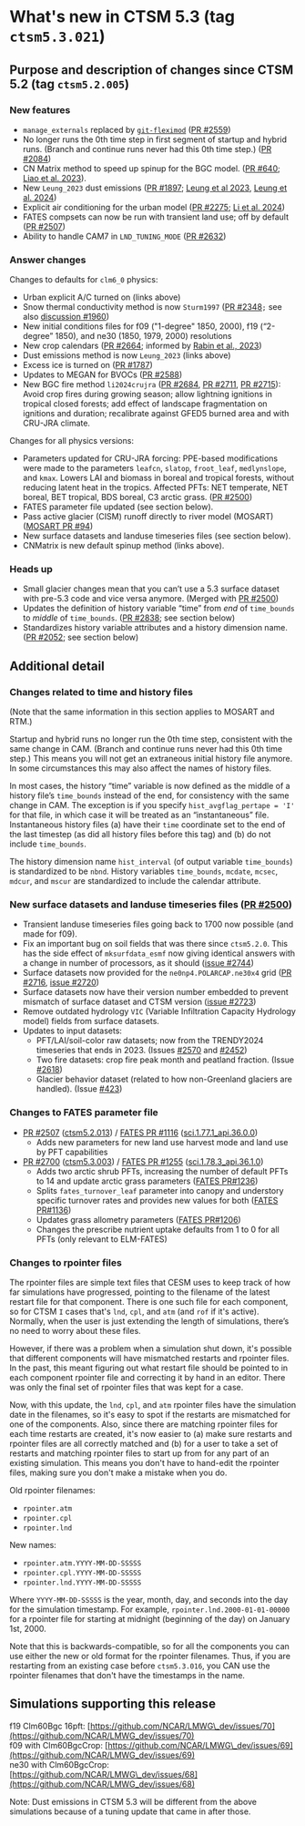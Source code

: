 # What's new in CTSM 5.3 (tag `ctsm5.3.021`)

## Purpose and description of changes since CTSM 5.2 (tag `ctsm5.2.005`)

### New features

* `manage_externals` replaced by [`git-fleximod`](https://github.com/ESMCI/git-fleximod/blob/main/README.md) ([PR \#2559](https://github.com/ESCOMP/CTSM/pull/2559))  
* No longer runs the 0th time step in first segment of startup and hybrid runs. (Branch and continue runs never had this 0th time step.) ([PR \#2084](https://github.com/ESCOMP/CTSM/pull/2084))  
* CN Matrix method to speed up spinup for the BGC model. ([PR \#640](https://github.com/ESCOMP/CTSM/pull/640); [Liao et al. 2023](https://agupubs.onlinelibrary.wiley.com/doi/10.1029/2023MS003625)).  
* New `Leung_2023` dust emissions ([PR \#1897](https://github.com/ESCOMP/CTSM/pull/1897); [Leung et al 2023](https://doi.org/10.5194/acp-23-6487-2023), [Leung et al. 2024](https://doi.org/10.5194/acp-24-2287-2024))  
* Explicit air conditioning for the urban model ([PR \#2275](https://github.com/ESCOMP/CTSM/pull/2275); [Li et al. 2024](https://agupubs.onlinelibrary.wiley.com/share/NY4AYPREB8Y8BUDP7DXD?target=10.1029/2023MS004107))  
* FATES compsets can now be run with transient land use; off by default ([PR \#2507](https://github.com/ESCOMP/CTSM/pull/2507))  
* Ability to handle CAM7 in `LND_TUNING_MODE` ([PR \#2632](https://github.com/ESCOMP/CTSM/pull/2632))

### Answer changes

Changes to defaults for `clm6_0` physics:

* Urban explicit A/C turned on (links above)  
* Snow thermal conductivity method is now `Sturm1997` ([PR \#2348](https://github.com/ESCOMP/CTSM/pull/2348)`;` see also [discussion \#1960](https://github.com/ESCOMP/CTSM/discussions/1960))  
* New initial conditions files for f09 ("1-degree" 1850, 2000), f19 (“2-degree” 1850), and ne30 (1850, 1979, 2000\) resolutions  
* New crop calendars ([PR \#2664](https://github.com/ESCOMP/CTSM/pull/2664); informed by [Rabin et al., 2023](https://gmd.copernicus.org/articles/16/7253/2023/gmd-16-7253-2023.html))  
* Dust emissions method is now `Leung_2023` (links above)  
* Excess ice is turned on ([PR \#1787](https://github.com/ESCOMP/CTSM/pull/1787))  
* Updates to MEGAN for BVOCs ([PR \#2588](https://github.com/ESCOMP/CTSM/pull/2588))  
* New BGC fire method `li2024crujra` ([PR \#2684](https://github.com/ESCOMP/CTSM/pull/2684), [PR \#2711](https://github.com/ESCOMP/CTSM/pull/2711), [PR \#2715](https://github.com/ESCOMP/CTSM/issues/2715)): Avoid crop fires during growing season; allow lightning ignitions in tropical closed forests; add effect of landscape fragmentation on ignitions and duration; recalibrate against GFED5 burned area and with CRU-JRA climate.

Changes for all physics versions:

* Parameters updated for CRU-JRA forcing: PPE-based modifications were made to the parameters `leafcn`, `slatop`, `froot_leaf`, `medlynslope`, and `kmax`. Lowers LAI and biomass in boreal and tropical forests, without reducing latent heat in the tropics. Affected PFTs: NET temperate, NET boreal, BET tropical, BDS boreal, C3 arctic grass. ([PR \#2500](https://github.com/ESCOMP/CTSM/pull/2500))  
* FATES parameter file updated (see section below).  
* Pass active glacier (CISM) runoff directly to river model (MOSART) ([MOSART PR \#94](https://github.com/ESCOMP/MOSART/pull/94))  
* New surface datasets and landuse timeseries files (see section below).  
* CNMatrix is new default spinup method (links above).

### Heads up

* Small glacier changes mean that you can’t use a 5.3 surface dataset with pre-5.3 code and vice versa anymore. (Merged with [PR \#2500](https://github.com/ESCOMP/CTSM/pull/2500))  
* Updates the definition of history variable “time” from *end* of `time_bounds` to *middle* of `time_bounds`. ([PR \#2838](https://github.com/ESCOMP/CTSM/pull/2838); see section below)  
* Standardizes history variable attributes and a history dimension name. ([PR \#2052](https://github.com/ESCOMP/CTSM/pull/2052); see section below)

## 

## Additional detail

### Changes related to time and history files

(Note that the same information in this section applies to MOSART and RTM.)

Startup and hybrid runs no longer run the 0th time step, consistent with the same change in CAM. (Branch and continue runs never had this 0th time step.) This means you will not get an extraneous initial history file anymore. In some circumstances this may also affect the names of history files.

In most cases, the history “time” variable is now defined as the middle of a history file’s `time_bounds` instead of the end, for consistency with the same change in CAM. The exception is if you specify `hist_avgflag_pertape = 'I'` for that file, in which case it will be treated as an “instantaneous” file. Instantaneous history files (a) have their `time` coordinate set to the end of the last timestep (as did all history files before this tag) and (b) do not include `time_bounds`.

The history dimension name `hist_interval` (of output variable `time_bounds`) is standardized to be `nbnd`. History variables `time_bounds`, `mcdate`, `mcsec`, `mdcur`, and `mscur` are standardized to include the calendar attribute.

### New surface datasets and landuse timeseries files ([PR \#2500](https://github.com/ESCOMP/CTSM/pull/2500))

* Transient landuse timeseries files going back to 1700 now possible (and made for f09).  
* Fix an important bug on soil fields that was there since `ctsm5.2.0`. This has the side effect of `mksurfdata_esmf` now giving identical answers with a change in number of processors, as it should ([issue \#2744](https://github.com/ESCOMP/CTSM/issues/2744))  
* Surface datasets now provided for the `ne0np4.POLARCAP.ne30x4` grid ([PR \#2716](https://github.com/ESCOMP/CTSM/pull/2716), [issue \#2720](https://github.com/ESCOMP/CTSM/issues/2720))  
* Surface datasets now have their version number embedded to prevent mismatch of surface dataset and CTSM version ([issue \#2723](https://github.com/ESCOMP/CTSM/issues/2723))  
* Remove outdated hydrology `VIC` (Variable Infiltration Capacity Hydrology model) fields from surface datasets.  
* Updates to input datasets:  
  * PFT/LAI/soil-color raw datasets; now from the TRENDY2024 timeseries that ends in 2023\. (Issues [\#2570](https://github.com/ESCOMP/CTSM/issues/2570) and [\#2452](https://github.com/ESCOMP/CTSM/issues/2452))  
  * Two fire datasets: crop fire peak month and peatland fraction. (Issue [\#2618](https://github.com/ESCOMP/CTSM/issues/2618))  
  * Glacier behavior dataset (related to how non-Greenland glaciers are handled). (Issue [\#423](https://github.com/ESCOMP/CTSM/issues/423))

### Changes to FATES parameter file

* [PR \#2507](https://github.com/ESCOMP/CTSM/pull/2507) ([ctsm5.2.013](https://github.com/ESCOMP/CTSM/releases/tag/ctsm5.2.013)) / [FATES PR \#1116](https://github.com/NGEET/fates/pull/1116) ([sci.1.77.1\_api.36.0.0](https://github.com/NGEET/fates/releases/tag/sci.1.77.0_api.36.0.0))  
  * Adds new parameters for new land use harvest mode and land use by PFT capabilities  
* [PR \#2700](https://github.com/ESCOMP/CTSM/pull/2700) ([ctsm5.3.003](https://github.com/ESCOMP/CTSM/releases/tag/ctsm5.3.003)) / [FATES PR \#1255](https://github.com/NGEET/fates/pull/1255) ([sci.1.78.3\_api.36.1.0](https://github.com/NGEET/fates/releases/tag/sci.1.78.3_api.36.1.0))  
  * Adds two arctic shrub PFTs, increasing the number of default PFTs to 14 and update arctic grass parameters ([FATES PR\#1236](https://github.com/NGEET/fates/pull/1236))  
  * Splits `fates_turnover_leaf` parameter into canopy and understory specific turnover rates and provides new values for both ([FATES PR\#1136](https://github.com/NGEET/fates/pull/1136))  
  * Updates grass allometry parameters ([FATES PR\#1206](https://github.com/NGEET/fates/pull/1206))  
  * Changes the prescribe nutrient uptake defaults from 1 to 0 for all PFTs (only relevant to ELM-FATES)

### Changes to rpointer files

The rpointer files are simple text files that CESM uses to keep track of how far simulations have progressed, pointing to the filename of the latest restart file for that component. There is one such file for each component, so for CTSM `I` cases that's `lnd`, `cpl`, and `atm` (and `rof` if it's active). Normally, when the user is just extending the length  of simulations, there’s no need to worry about these files.

However, if there was a problem when a simulation shut down, it's possible that different components will have mismatched restarts and rpointer files. In the past, this meant figuring out what restart file should be pointed to in each component rpointer file and correcting it by hand in an editor. There was only the final set of rpointer files that was kept for a case.

Now, with this update, the `lnd`, `cpl`, and `atm` rpointer files have the simulation date in the filenames, so it's easy to spot if the restarts are mismatched for one of the components. Also, since there are matching rpointer files for each time restarts are created, it's now easier to (a) make sure restarts and rpointer files are all correctly matched and (b) for a user to take a set of restarts and matching rpointer files to start up from for any part of an existing simulation. This means you don't have to hand-edit the rpointer files, making sure you don't make a mistake when you do.

Old rpointer filenames:

* `rpointer.atm`  
* `rpointer.cpl`  
* `rpointer.lnd`

New names:

* `rpointer.atm.YYYY-MM-DD-SSSSS`  
* `rpointer.cpl.YYYY-MM-DD-SSSSS`  
* `rpointer.lnd.YYYY-MM-DD-SSSSS`

Where `YYYY-MM-DD-SSSSS` is the year, month, day, and seconds into the day for the simulation timestamp. For example, `rpointer.lnd.2000-01-01-00000` for a rpointer file for starting at midnight (beginning of the day) on January 1st, 2000\.

Note that this is backwards-compatible, so for all the components you can use either the new or old format for the rpointer filenames. Thus, if you are restarting from an existing case before `ctsm5.3.016`, you CAN use the rpointer filenames that don't have the timestamps in the name.

## Simulations supporting this release

f19 Clm60Bgc 16pft: [https://github.com/NCAR/LMWG\_dev/issues/70](https://github.com/NCAR/LMWG_dev/issues/70)     
f09 with Clm60BgcCrop: [https://github.com/NCAR/LMWG\_dev/issues/69](https://github.com/NCAR/LMWG_dev/issues/69)   
ne30 with Clm60BgcCrop: [https://github.com/NCAR/LMWG\_dev/issues/68](https://github.com/NCAR/LMWG_dev/issues/68)

Note: Dust emissions in CTSM 5.3 will be different from the above simulations because of a tuning update that came in after those.